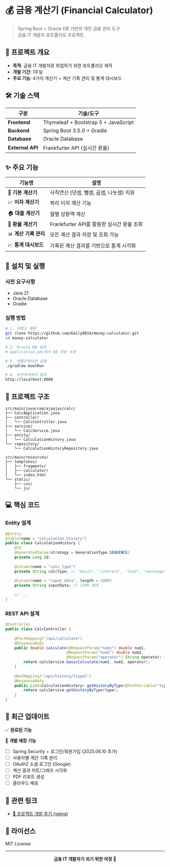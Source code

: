 # 💰 금융 계산기 (Financial Calculator)

> Spring Boot + Oracle DB 기반의 개인 금융 관리 도구  
> 금융 IT 개발자 포트폴리오 프로젝트

## 🎯 프로젝트 개요

- **목적**: 금융 IT 개발자로 취업하기 위한 포트폴리오 제작
- **개발 기간**: 1주일
- **주요 기능**: 4가지 계산기 + 계산 기록 관리 및 통계 대시보드

## 🛠️ 기술 스택

| 구분 | 기술/도구 |
|------|-----------|
| **Frontend** | Thymeleaf + Bootstrap 5 + JavaScript |
| **Backend** | Spring Boot 3.5.0 + Gradle |
| **Database** | Oracle Database |
| **External API** | Frankfurter API (실시간 환율) |

## ✨ 주요 기능

| 기능명 | 설명 |
|--------|------|
| 🧮 **기본 계산기** | 사칙연산 (덧셈, 뺄셈, 곱셈, 나눗셈) 지원 |
| 📈 **이자 계산기** | 복리 이자 계산 기능 |
| 🏠 **대출 계산기** | 월별 상환액 계산 |
| 💱 **환율 계산기** | Frankfurter API를 활용한 실시간 환율 조회 |
| 📊 **계산 기록 관리** | 모든 계산 결과 저장 및 조회 가능 |
| 📈 **통계 대시보드** | 기록된 계산 결과를 기반으로 통계 시각화 |

## 🚀 설치 및 실행

### 사전 요구사항
- Java 21
- Oracle Database
- Gradle

### 실행 방법
```bash
# 1. 저장소 클론
git clone https://github.com/Emily0814/money-calculator.git
cd money-calculator

# 2. Oracle DB 설정
# application.yml에서 DB 정보 수정

# 3. 애플리케이션 실행
./gradlew bootRun

# 4. 브라우저에서 접속
http://localhost:8080
```

## 📁 프로젝트 구조

```
src/main/java/com/ajaajas/calc/
├── CalcApplication.java
├── controller/
│   └── CalcController.java
├── service/
│   └── CalcService.java
├── entity/
│   └── CalculationHistory.java
└── repository/
    └── CalculationHistoryRepository.java

src/main/resources/
├── templates/
│   ├── fragments/
│   ├── calculator/
│   └── index.html
└── static/
    ├── css/
    └── js/
```

## 💻 핵심 코드

### Entity 설계
```java
@Entity
@Table(name = "calculation_history")
public class CalculationHistory {
    @Id
    @GeneratedValue(strategy = GenerationType.SEQUENCE)
    private Long id;
    
    @Column(name = "calc_type")
    private String calcType; // "basic", "interest", "loan", "exchange"
    
    @Column(name = "input_data", length = 1000)
    private String inputData; // JSON 형태
    
    // ...
}
```

### REST API 설계
```java
@Controller
public class CalcController {
    
    @PostMapping("/api/calculate")
    @ResponseBody
    public double calculate(@RequestParam("num1") double num1,
                           @RequestParam("num2") double num2,
                           @RequestParam("operator") String operator) {
        return calcService.basicCalculate(num1, num2, operator);
    }
    
    @GetMapping("/api/history/{type}")
    @ResponseBody
    public List<CalculationHistory> getHistoryByType(@PathVariable("type") String type) {
        return calcService.getHistoryByType(type);
    }
}
```

## 🔄 최근 업데이트

✅ **완료된 기능**


🚧 **개발 예정 기능**
- [ ] Spring Security + 로그인/회원가입 (2025.06.10 추가)
- [ ] 사용자별 계산 기록 분리  
- [ ] OAuth2 소셜 로그인 (Google)
- [ ] 계산 결과 차트/그래프 시각화
- [ ] PDF 리포트 생성
- [ ] 클라우드 배포

## 🔗 관련 링크

- [📝 프로젝트 개발 후기 (velog)](https://velog.io/@ajaajas/금융IT-개발자되기-프로젝트-Spring-Boot-Oracle-DB-금융-계산기-프로젝트)

## 📄 라이선스

MIT License

---

<div align="center">
  <strong>금융 IT 개발자가 되기 위한 여정</strong> 🚀
</div>
